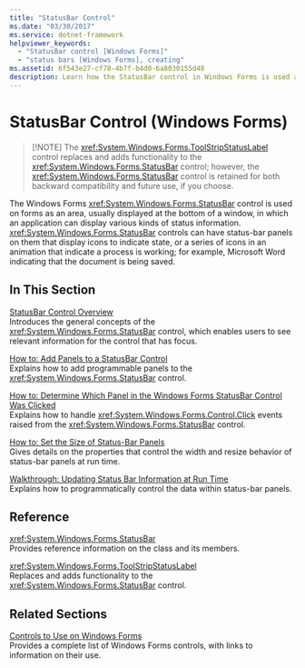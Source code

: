 ```yaml
---
title: "StatusBar Control"
ms.date: "03/30/2017"
ms.service: dotnet-framework
helpviewer_keywords: 
  - "StatusBar control [Windows Forms]"
  - "status bars [Windows Forms], creating"
ms.assetid: 6f543e27-cf78-4b7f-b4d0-6a8030155d48
description: Learn how the StatusBar control in Windows Forms is used as an area in which an application can display status information.
---
```

# StatusBar Control (Windows Forms)
>
> [!NOTE]
> The <xref:System.Windows.Forms.ToolStripStatusLabel> control replaces and adds functionality to the <xref:System.Windows.Forms.StatusBar> control; however, the <xref:System.Windows.Forms.StatusBar> control is retained for both backward compatibility and future use, if you choose.  
  
The Windows Forms <xref:System.Windows.Forms.StatusBar> control is used on forms as an area, usually displayed at the bottom of a window, in which an application can display various kinds of status information. <xref:System.Windows.Forms.StatusBar> controls can have status-bar panels on them that display icons to indicate state, or a series of icons in an animation that indicate a process is working; for example, Microsoft Word indicating that the document is being saved.  
  
## In This Section  

[StatusBar Control Overview](statusbar-control-overview-windows-forms.md)\
Introduces the general concepts of the <xref:System.Windows.Forms.StatusBar> control, which enables users to see relevant information for the control that has focus.  
  
[How to: Add Panels to a StatusBar Control](how-to-add-panels-to-a-statusbar-control.md)\
Explains how to add programmable panels to the <xref:System.Windows.Forms.StatusBar> control.  
  
[How to: Determine Which Panel in the Windows Forms StatusBar Control Was Clicked](determine-which-panel-wf-statusbar-control-was-clicked.md)\
Explains how to handle <xref:System.Windows.Forms.Control.Click> events raised from the <xref:System.Windows.Forms.StatusBar> control.  
  
[How to: Set the Size of Status-Bar Panels](how-to-set-the-size-of-status-bar-panels.md)\
Gives details on the properties that control the width and resize behavior of status-bar panels at run time.  
  
[Walkthrough: Updating Status Bar Information at Run Time](walkthrough-updating-status-bar-information-at-run-time.md)\
Explains how to programmatically control the data within status-bar panels.  
  
## Reference  

<xref:System.Windows.Forms.StatusBar>  
Provides reference information on the class and its members.  
  
<xref:System.Windows.Forms.ToolStripStatusLabel>  
Replaces and adds functionality to the <xref:System.Windows.Forms.StatusBar> control.  
  
## Related Sections  

[Controls to Use on Windows Forms](controls-to-use-on-windows-forms.md)\
Provides a complete list of Windows Forms controls, with links to information on their use.
